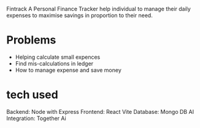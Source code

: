 Fintrack
A Personal Finance Tracker help individual to manage their daily expenses to maximise savings in proportion to their need.

# Problems
- Helping calculate small expences
- Find mis-calculations in ledger
- How to manage expense and save money

# tech used
Backend: Node with Express
Frontend: React Vite
Database: Mongo DB
AI Integration: Together Ai
